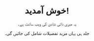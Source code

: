 

<!DOCTYPE html>
<html lang="ur">
<head>
  <meta charset="UTF-8">
  <title>میری شادی کی ویب سائٹ</title>
</head>
<body style="text-align: center; font-family: sans-serif;">
  <h1>خوش آمدید!</h1>
  <p>یہ میری ذاتی شادی کی ویب سائٹ ہے۔</p>
  <p>جلد ہی یہاں مزید تفصیلات شامل کی جائیں گی۔</p>
</body>
</html>
